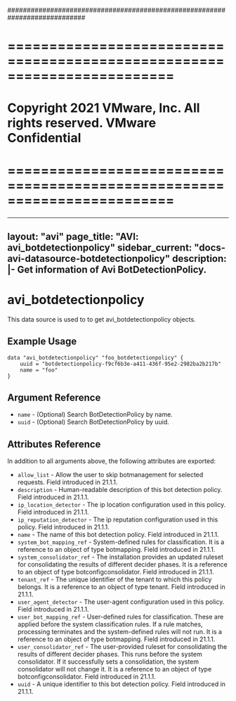 ############################################################################
# ========================================================================
# Copyright 2021 VMware, Inc.  All rights reserved. VMware Confidential
# ========================================================================
###

<!--
    Copyright 2021 VMware, Inc.
    SPDX-License-Identifier: Mozilla Public License 2.0
-->
---
layout: "avi"
page_title: "AVI: avi_botdetectionpolicy"
sidebar_current: "docs-avi-datasource-botdetectionpolicy"
description: |-
  Get information of Avi BotDetectionPolicy.
---

# avi_botdetectionpolicy

This data source is used to to get avi_botdetectionpolicy objects.

## Example Usage

```hcl
data "avi_botdetectionpolicy" "foo_botdetectionpolicy" {
    uuid = "botdetectionpolicy-f9cf6b3e-a411-436f-95e2-2982ba2b217b"
    name = "foo"
}
```

## Argument Reference

* `name` - (Optional) Search BotDetectionPolicy by name.
* `uuid` - (Optional) Search BotDetectionPolicy by uuid.

## Attributes Reference

In addition to all arguments above, the following attributes are exported:

* `allow_list` - Allow the user to skip botmanagement for selected requests. Field introduced in 21.1.1.
* `description` - Human-readable description of this bot detection policy. Field introduced in 21.1.1.
* `ip_location_detector` - The ip location configuration used in this policy. Field introduced in 21.1.1.
* `ip_reputation_detector` - The ip reputation configuration used in this policy. Field introduced in 21.1.1.
* `name` - The name of this bot detection policy. Field introduced in 21.1.1.
* `system_bot_mapping_ref` - System-defined rules for classification. It is a reference to an object of type botmapping. Field introduced in 21.1.1.
* `system_consolidator_ref` - The installation provides an updated ruleset for consolidating the results of different decider phases. It is a reference to an object of type botconfigconsolidator. Field introduced in 21.1.1.
* `tenant_ref` - The unique identifier of the tenant to which this policy belongs. It is a reference to an object of type tenant. Field introduced in 21.1.1.
* `user_agent_detector` - The user-agent configuration used in this policy. Field introduced in 21.1.1.
* `user_bot_mapping_ref` - User-defined rules for classification. These are applied before the system classification rules. If a rule matches, processing terminates and the system-defined rules will not run. It is a reference to an object of type botmapping. Field introduced in 21.1.1.
* `user_consolidator_ref` - The user-provided ruleset for consolidating the results of different decider phases. This runs before the system consolidator. If it successfully sets a consolidation, the system consolidator will not change it. It is a reference to an object of type botconfigconsolidator. Field introduced in 21.1.1.
* `uuid` - A unique identifier to this bot detection policy. Field introduced in 21.1.1.

